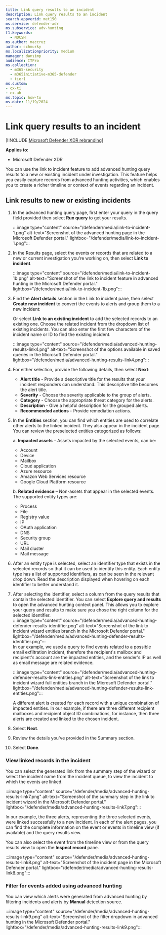 ```yaml
---
title: Link query results to an incident
description: Link query results to an incident
search.appverid: met150
ms.service: defender-xdr
ms.subservice: adv-hunting
f1.keywords: 
  - NOCSH
ms.author: maccruz
author: schmurky
ms.localizationpriority: medium
manager: dansimp
audience: ITPro
ms.collection: 
  - m365-security
  - m365initiative-m365-defender
  - tier1
ms.custom:
- cx-ti
- cx-ah
ms.topic: how-to
ms.date: 11/19/2024
---
```


# Link query results to an incident

[!INCLUDE [Microsoft Defender XDR rebranding](../includes/microsoft-defender.md)]


**Applies to:**
- Microsoft Defender XDR


You can use the link to incident feature to add advanced hunting query results to a new or existing incident under investigation. This feature helps you easily capture records from advanced hunting activities, which enables you to create a richer timeline or context of events regarding an incident. 

## Link results to new or existing incidents

1. In the advanced hunting query page, first enter your query in the query field provided then select **Run query** to get your results.

    :::image type="content" source="/defender/media/link-to-incident-1.png" alt-text="Screenshot of the advanced hunting page in the Microsoft Defender portal." lightbox="/defender/media/link-to-incident-1.png":::

2. In the Results page, select the events or records that are related to a new or current investigation you're working on, then select **Link to incident**.

    :::image type="content" source="/defender/media/link-to-incident-1b.png" alt-text="Screenshot of the link to incident feature in advanced hunting in the Microsoft Defender portal." lightbox="/defender/media/link-to-incident-1b.png":::

3. Find the **Alert details** section in the Link to incident pane, then select **Create new incident** to convert the events to alerts and group them to a new incident:
 
    Or select **Link to an existing incident** to add the selected records to an existing one. Choose the related incident from the dropdown list of existing incidents. You can also enter the first few characters of the incident name or ID to find the existing incident. 

   :::image type="content" source="/defender/media/advanced-hunting-results-link4.png" alt-text="Screenshot of the options available in saved queries in the Microsoft Defender portal." lightbox="/defender/media/advanced-hunting-results-link4.png":::

4. For either selection, provide the following details, then select **Next**:
      - **Alert title** - Provide a descriptive title for the results that your incident responders can understand. This descriptive title becomes the alert title.
      - **Severity** - Choose the severity applicable to the group of alerts.
      - **Category** - Choose the appropriate threat category for the alerts.
      - **Description** - Give a helpful description for the grouped alerts.
      - **Recommended actions** - Provide remediation actions.

5. In the **Entities** section, you can find which entities are used to correlate other alerts to the linked incident. They also appear in the incident page. You can review the preselected entities categorized as follows:

    a. **Impacted assets** – Assets impacted by the selected events, can be: 
    - Account
    - Device
    - Mailbox
    - Cloud application
    - Azure resource
    - Amazon Web Services resource
    - Google Cloud Platform resource

    b. **Related evidence** – Non-assets that appear in the selected events. The supported entity types are:
    - Process
    - File
    - Registry value
    - IP
    - OAuth application
    - DNS
    - Security group
    - URL
    - Mail cluster
    - Mail message

6. After an entity type is selected, select an identifier type that exists in the selected records so that it can be used to identify this entity. Each entity type has a list of supported identifiers, as can be seen in the relevant drop down. Read the description displayed when hovering on each identifier to better understand it.
7. After selecting the identifier, select a column from the query results that contain the selected identifier. You can select **Explore query and results** to open the advanced hunting context panel. This allows you to explore your query and results to make sure you chose the right column for the selected identifier. 
     <br>
    :::image type="content" source="/defender/media/advanced-hunting-defender-results-identifier.png" alt-text="Screenshot of the link to incident wizard entities branch in the Microsoft Defender portal." lightbox="/defender/media/advanced-hunting-defender-results-identifier.png":::
     <br>
    In our example, we used a query to find events related to a possible email exfiltration incident, therefore the recipient's mailbox and recipient's account are the impacted entities, and the sender's IP as well as email message are related evidence.
    
    :::image type="content" source="/defender/media/advanced-hunting-defender-results-link-entities.png" alt-text="Screenshot of the link to incident wizard full entities branch in the Microsoft Defender portal." lightbox="/defender/media/advanced-hunting-defender-results-link-entities.png":::
    
    A different alert is created for each record with a unique combination of impacted entities. In our example, if there are three different recipient mailboxes and recipient object ID combinations, for instance, then three alerts are created and linked to the chosen incident.

6. Select **Next**.
7. Review the details you've provided in the Summary section. 
8.	Select **Done**.

### View linked records in the incident

You can select the generated link from the summary step of the wizard or select the incident name from the incident queue, to view the incident to which the events are linked.

:::image type="content" source="/defender/media/advanced-hunting-results-link7.png" alt-text="Screenshot of the summary step in the link to incident wizard in the Microsoft Defender portal." lightbox="/defender/media/advanced-hunting-results-link7.png":::

In our example, the three alerts, representing the three selected events, were linked successfully to a new incident.
In each of the alert pages, you can find the complete information on the event or events in timeline view (if available) and the query results view. 

You can also select the event from the timeline view or from the query results view to open the **Inspect record** pane.

:::image type="content" source="/defender/media/advanced-hunting-results-link8.png" alt-text="Screenshot of the incident page in the Microsoft Defender portal." lightbox="/defender/media/advanced-hunting-results-link8.png":::

### Filter for events added using advanced hunting

You can view which alerts were generated from advanced hunting by filtering incidents and alerts by **Manual** detection source.

:::image type="content" source="/defender/media/advanced-hunting-results-link9.png" alt-text="Screenshot of the filter dropdown in advanced hunting in the Microsoft Defender portal." lightbox="/defender/media/advanced-hunting-results-link9.png":::